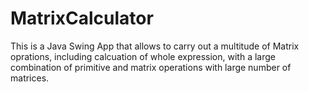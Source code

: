 # MatrixCalculator

This is a Java Swing App that allows to carry out a multitude of Matrix oprations, including calcuation of whole expression,
with a large combination of primitive and matrix operations with large number of matrices.
